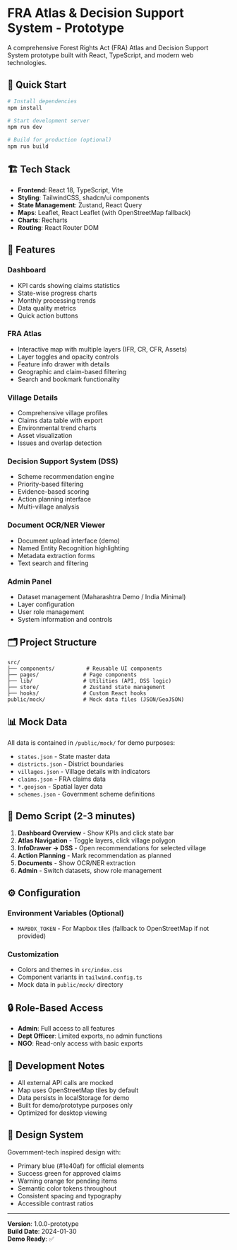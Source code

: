 # FRA Atlas & Decision Support System - Prototype

A comprehensive Forest Rights Act (FRA) Atlas and Decision Support System prototype built with React, TypeScript, and modern web technologies.

## 🚀 Quick Start

```bash
# Install dependencies
npm install

# Start development server
npm run dev

# Build for production (optional)
npm run build
```

## 🏗️ Tech Stack

- **Frontend**: React 18, TypeScript, Vite
- **Styling**: TailwindCSS, shadcn/ui components
- **State Management**: Zustand, React Query
- **Maps**: Leaflet, React Leaflet (with OpenStreetMap fallback)
- **Charts**: Recharts
- **Routing**: React Router DOM

## 📱 Features

### Dashboard
- KPI cards showing claims statistics
- State-wise progress charts
- Monthly processing trends
- Data quality metrics
- Quick action buttons

### FRA Atlas
- Interactive map with multiple layers (IFR, CR, CFR, Assets)
- Layer toggles and opacity controls
- Feature info drawer with details
- Geographic and claim-based filtering
- Search and bookmark functionality

### Village Details
- Comprehensive village profiles
- Claims data table with export
- Environmental trend charts
- Asset visualization
- Issues and overlap detection

### Decision Support System (DSS)
- Scheme recommendation engine
- Priority-based filtering
- Evidence-based scoring
- Action planning interface
- Multi-village analysis

### Document OCR/NER Viewer
- Document upload interface (demo)
- Named Entity Recognition highlighting
- Metadata extraction forms
- Text search and filtering

### Admin Panel
- Dataset management (Maharashtra Demo / India Minimal)
- Layer configuration
- User role management
- System information and controls

## 🗂️ Project Structure

```
src/
├── components/          # Reusable UI components
├── pages/              # Page components
├── lib/                # Utilities (API, DSS logic)
├── store/              # Zustand state management
├── hooks/              # Custom React hooks
public/mock/            # Mock data files (JSON/GeoJSON)
```

## 📊 Mock Data

All data is contained in `/public/mock/` for demo purposes:
- `states.json` - State master data
- `districts.json` - District boundaries
- `villages.json` - Village details with indicators
- `claims.json` - FRA claims data
- `*.geojson` - Spatial layer data
- `schemes.json` - Government scheme definitions

## 🎯 Demo Script (2-3 minutes)

1. **Dashboard Overview** - Show KPIs and click state bar
2. **Atlas Navigation** - Toggle layers, click village polygon
3. **InfoDrawer → DSS** - Open recommendations for selected village
4. **Action Planning** - Mark recommendation as planned
5. **Documents** - Show OCR/NER extraction
6. **Admin** - Switch datasets, show role management

## ⚙️ Configuration

### Environment Variables (Optional)
- `MAPBOX_TOKEN` - For Mapbox tiles (fallback to OpenStreetMap if not provided)

### Customization
- Colors and themes in `src/index.css`
- Component variants in `tailwind.config.ts`
- Mock data in `public/mock/` directory

## 🔒 Role-Based Access

- **Admin**: Full access to all features
- **Dept Officer**: Limited exports, no admin functions
- **NGO**: Read-only access with basic exports

## 📝 Development Notes

- All external API calls are mocked
- Map uses OpenStreetMap tiles by default
- Data persists in localStorage for demo
- Built for demo/prototype purposes only
- Optimized for desktop viewing

## 🎨 Design System

Government-tech inspired design with:
- Primary blue (#1e40af) for official elements
- Success green for approved claims
- Warning orange for pending items
- Semantic color tokens throughout
- Consistent spacing and typography
- Accessible contrast ratios

---

**Version**: 1.0.0-prototype  
**Build Date**: 2024-01-30  
**Demo Ready**: ✅
